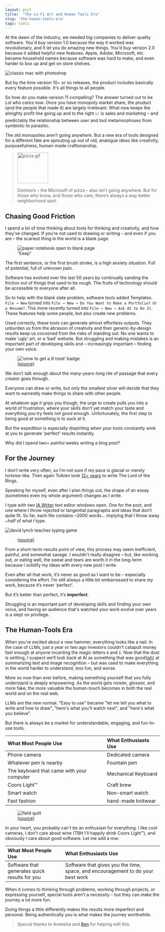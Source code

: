 ```yaml
---
layout: post
title:  "The Lo-Fi Art and Human Tools Era"
slug: 'the-human-tools-era'
tags: tools
---
```



At the dawn of the industry, we needed big companies to deliver quality software. You'd buy version 1.0 because the way it worked was revolutionary, and it let you do amazing new things. You'd buy version 2.0 because it added helpful new features. Apple, Adobe, Microsoft, etc. became household names because software was hard to make, and even harder to box up and get on store shelves.



<img src="/images/2025/human-tools/mac-ps.jpeg" class="large" alt="classic mac with photoshop">



But by the time version 10~ or so releases, the product includes basically every feature possible. It's all things to all people.

So how do you make version 11 compelling? The answer turned out to be *Lol who cares now*. Once you have monopoly market share, the product (and the people that made it) are largely irrelevant. What now keeps the almighty profit line going up and to the right 📈 is sales and marketing – and predictably the relationship between user and tool metamorphoses from symbiotic to parasitic.

The old monopolies aren’t going anywhere. But a new era of tools designed for a different fate are sprouting up out of old, analogue ideas like creativity, purposefulness, human-made craftsmanship.

<blockquote class="row">
  <img src="/images/2025/human-tools/pizza.gif" class="no-shadow pizza" width="100" alt="pizza gif">
  <p>
    Domino’s – the Microsoft of pizza – also isn’t going anywhere. But for those who know, and those who care, there’s always a way better neighborhood spot.
  </p>
</blockquote>

## Chasing Good Friction

I spend a lot of time thinking about tools for thinking and creativity, and how they’ve changed. If you’re not used to drawing or writing – and even if you are – the scariest thing in the world is a blank page.

<figure>
  <img src="/images/2025/human-tools/blank-pages.webp" class="" alt="paper notebook open to blank page">
  <figcaption>
    “Eeep”
  </figcaption>
</figure>

The first sentence, or the first brush stroke, is a high anxiety situation. Full of potential, full of unknown pain.

Software has evolved over the last 50 years by continually sanding the friction out of things that used to be rough. The fruits of technology should be accessible to everyone after all.

So to help with the blank slate problem, software tools added Templates. `File → New` turned into `File → New → Do You Want to Make a Portfolio? Or a Résumé?`. This more recently turned into `File → New → Ask AI to Do It`. These features help some people, but also create new problems.

Used correctly, these tools can generate almost effortless outputs. They unburden us from the abrasion of creativity and their generic-by-design results keep us cocooned from the risks of standing out. No one wants to make ‘ugly’ art, or a ‘bad’ website. But struggling and making mistakes is an important part of developing skills and – increasingly important – finding your own voice.

<figure>
  <img src="/images/2025/human-tools/omw.webp" class="no-shadow" alt="‘omw to get a lil treat’ badge">
  <figcaption>
    <a href="https://tombinghamillustration.com/shop/treatcap">(source)</a>
  </figcaption>
</figure>

We don't talk enough about the many-years-long rite of passage that every creator goes through.

Everyone can draw or write, but only the smallest sliver will decide that they want to earnestly make things to share with other people.

At whatever age it grips you though, the urge to create pulls you into a world of frustration, where your skills don’t yet match your taste and everything you try feels not good enough. Unfortunately, the first step to being good at something is to suck at it.

But the expedition is especially dispiriting when your tools  constantly wink at you to generate 'perfect' results instantly.

Why did I spend two+ painful weeks writing a blog post?

## For the Journey

I don’t write very often, so I’m not sure if my pace is glacial or merely tortoise-like. Then again Tolkien took [12+ years](https://middle-earth.xenite.org/how-long-did-it-take-j-r-r-tolkien-to-write-the-lord-of-the-rings/) to write The Lord of the Rings.

Speaking for myself, even after I plan things out, the shape of an essay (sometimes even my whole argument) changes as I write.

I type with two [IA Writer](https://ia.net/writer) text editor windows open. One for the post, and one where I throw rejected or tangential paragraphs and ideas that don’t quite fit. So far, each file contains ~2000 words… implying that I throw away ~half of what I type.



<img src="/images/2025/human-tools/david-lynch-teaches-typing-game.webp" class="no-shadow" alt="david lynch teaches typing game">
<figure>
  <figcaption>
    <a href="https://rhinostew.itch.io/david-lynch-teaches-typing">(source)</a>
  </figcaption>
</figure>


From a short-term-results point of view, this process may seem inefficient, painful, and somewhat savage. I wouldn't really disagree – but, like working out, or eating well, the sweat and tears are worth it in the long-term because I solidify my ideas with every new post I write.

Even after all that work, it’s never as good as I want to be – especially considering the effort. I’m still always a little bit embarrassed to share my work, because it’s never ‘perfect’.

But it’s better than perfect, it’s **imperfect**.

Struggling is an important part of developing skills and finding your own voice, and having an audience that's watched your work evolve over years is a slept on privilege.

## The Human-Tools Era

When you're excited about a new hammer, everything looks like a nail. In the case of LLMs, just a year or two ago investors couldn't catapult money fast enough at anyone incanting the magic letters `A` and `I`. Now that the dust is settling, I suspect we’ll look back at AI as something that was good([ish](https://www.crikey.com.au/2024/09/03/ai-worse-summarising-information-humans-government-trial/)) at summarizing text and image recognition – but was used to make everything in the world harder to understand, less fun, and worse.

More so now than ever before, making something yourself that you fully understand is deeply empowering. As the world gets noisier, glossier, and more fake, the more valuable the human-touch becomes in both the real world and on the real web.

LLMs are the new normal. "Easy to use" became "let me tell you what to write and how to draw", "here's what you'll watch next", and "here's what you believe".

But there is always be a market for understandable, engaging, and fun-to-use tools.

| What Most People Use | What Enthusiasts Use |
|:--|:--|
| Phone camera | Dedicated camera |
| Whatever pen is nearby | Fountain pen |
| The keyboard that came with your computer | Mechanical Keyboard |
| Coors Light™ | Craft brew |
| Smart watch | Non-smart watch |
| Fast fashion | hand-made knitwear |

<figure>
  <img src="/images/2025/human-tools/field-quilt.webp" class="no-shadow" alt="field quilt">
  <figcaption>
    <a href="https://www.are.na/block/9117165">(source)</a>
  </figcaption>
</figure>


In your heart, you probably can't be an enthusiast for everything. I like cool cameras, I don't care about wine (TBH I'll happily drink Coors Light™), and obviously I care about good software. Let me add a row:

| What Most People Use | What Enthusiasts Use |
|:--|:--|
| Software that generates quick results for you | Software that gives you the time, space, and encouragement to do your best work |

When it comes to thinking through problems, working through projects, or expressing yourself, special tools aren’t a necessity – but they can make the journey a lot more fun.

Doing things a little differently makes the results more imperfect and personal. Being authentically you is what makes the journey worthwhile.

> Special thanks to Aneesha and [Ben](https://bentsai.org/) for helping edit this.
